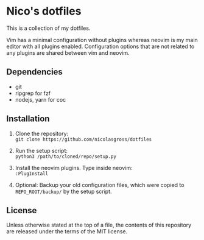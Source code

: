 # Nico's dotfiles
This is a collection of my dotfiles.

Vim has a minimal configuration without plugins whereas neovim is my main
editor with all plugins enabled. Configuration options that are not related to
any plugins are shared between vim and neovim.


## Dependencies
- git
- ripgrep for fzf
- nodejs, yarn for coc


## Installation
1. Clone the repository:  
`git clone https://github.com/nicolasgross/dotfiles`

2. Run the setup script:  
`python3 /path/to/cloned/repo/setup.py`

3. Install the neovim plugins. Type inside neovim:  
`:PlugInstall`

4. Optional: Backup your old configuration files, which were copied to
`REPO_ROOT/backup/` by the setup script.


## License
Unless otherwise stated at the top of a file, the contents of this repository
are released under the terms of the MIT license.

